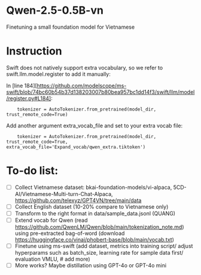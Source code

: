 # Qwen-2.5-0.5B-vn
Finetuning a small foundation model for Vietnamese

# Instruction
Swift does not natively support extra vocabulary, so we refer to swift.llm.model.register to add it manually:

In [line 184][https://github.com/modelscope/ms-swift/blob/74bc60b54b37d138203007b80bea957bc1dd14f3/swift/llm/model/register.py#L184]:
```
    tokenizer = AutoTokenizer.from_pretrained(model_dir, trust_remote_code=True)
```
Add another argument extra_vocab_file and set to your extra vocab file:
```
    tokenizer = AutoTokenizer.from_pretrained(model_dir, trust_remote_code=True, extra_vocab_file='Expand_vocab/qwen_extra.tiktoken')
```

# To-do list:

- [ ] Collect Vietnamese dataset: bkai-foundation-models/vi-alpaca, 5CD-AI/Vietnamese-Multi-turn-Chat-Alpaca, https://github.com/telexyz/GPT4VN/tree/main/data
- [ ] Collect English dataset (10-20% compare to Vietnamese only)
- [ ] Transform to the right format in data/sample_data.jsonl (QUANG)
- [ ] Extend vocab for Qwen (read https://github.com/QwenLM/Qwen/blob/main/tokenization_note.md) using pre-extracted bag-of-word (download https://huggingface.co/vinai/phobert-base/blob/main/vocab.txt)
- [ ] Finetune using ms-swift (add dataset, metrics into training script/ adjust hyperparams such as batch_size, learning rate for sample data first/ evaluation VMLU, # add more)
- [ ] More works? Maybe distillation using GPT-4o or GPT-4o mini